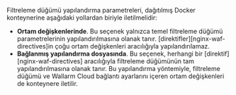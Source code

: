 Filtreleme düğümü yapılandırma parametreleri, dağıtılmış Docker konteynerine aşağıdaki yollardan biriyle iletilmelidir:

* **Ortam değişkenlerinde**. Bu seçenek yalnızca temel filtreleme düğümü parametrelerinin yapılandırılmasına olanak tanır. [direktifler][nginx-waf-directives]in çoğu ortam değişkenleri aracılığıyla yapılandırılamaz.
* **Bağlanmış yapılandırma dosyasında**. Bu seçenek, herhangi bir [direktif][nginx-waf-directives] aracılığıyla filtreleme düğümünün tam yapılandırılmasına olanak tanır. Bu yapılandırma yöntemiyle, filtreleme düğümü ve Wallarm Cloud bağlantı ayarlarını içeren ortam değişkenleri de konteynere iletilir.